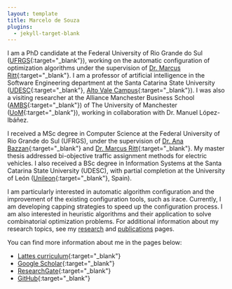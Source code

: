 ```yaml
---
layout: template
title: Marcelo de Souza
plugins:
  - jekyll-target-blank
---
```


I am a PhD candidate at the Federal University of Rio Grande do Sul ([UFRGS][ufrgs]{:target="_blank"}), working on the automatic configuration of optimization algorithms under the supervision of [Dr. Marcus Ritt][ritt]{:target="_blank"}. I am a professor of artificial intelligence in the Software Engineering department at the Santa Catarina State University ([UDESC][udesc]{:target="_blank"}, [Alto Vale Campus][udesc-ibirama]{:target="_blank"}). I was also a visiting researcher at the Alliance Manchester Business School ([AMBS][ambs]{:target="_blank"}) of The University of Manchester ([UoM][uom]{:target="_blank"}), working in collaboration with Dr. Manuel López-Ibáñez.

I received a MSc degree in Computer Science at the Federal University of Rio Grande do Sul (UFRGS), under the supervision of [Dr. Ana Bazzan][bazzan]{:target="_blank"} and [Dr. Marcus Ritt][ritt]{:target="_blank"}. My master thesis addressed bi-objective traffic assignment methods for electric vehicles. I also received a BSc degree in Information Systems at the Santa Catarina State University (UDESC), with partial completion at the University of León ([Unileon][unileon]{:target="_blank"}, Spain).

I am particularly interested in automatic algorithm configuration and the improvement of the existing configuration tools, such as irace. Currently, I am developing capping strategies to speed up the configuration process. I am also interested in heuristic algorithms and their application to solve combinatorial optimization problems. For additional information about my research topics, see my [research](research.html) and [publications](publications.html) pages.

You can find more information about me in the pages below:
+ [Lattes curriculum][lattes]{:target="_blank"}
+ [Google Scholar][scholar]{:target="_blank"}
+ [ResearchGate][research-gate]{:target="_blank"}
+ [GitHub][github]{:target="_blank"}


[ufrgs]: https://www.ufrgs.br
[udesc]: https://www.udesc.br
[udesc-ibirama]: http://ceavi.udesc.br
[ambs]: https://www.alliancembs.manchester.ac.uk/
[uom]: https://www.manchester.ac.uk/
[bazzan]: https://www.inf.ufrgs.br/~bazzan
[ritt]: https://www.inf.ufrgs.br/~mrpritt
[unileon]: https://www.unileon.es
[lattes]: http://lattes.cnpq.br/3816635191504545
[research-gate]: https://www.researchgate.net/profile/Marcelo_De_Souza5
[scholar]: https://scholar.google.com.br/citations?user=Mwsvl0MAAAAJ&hl=pt-BR
[github]: https://github.com/souzamarcelo